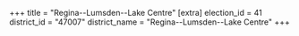 +++
title = "Regina--Lumsden--Lake Centre"
[extra]
election_id = 41
district_id = "47007"
district_name = "Regina--Lumsden--Lake Centre"
+++
